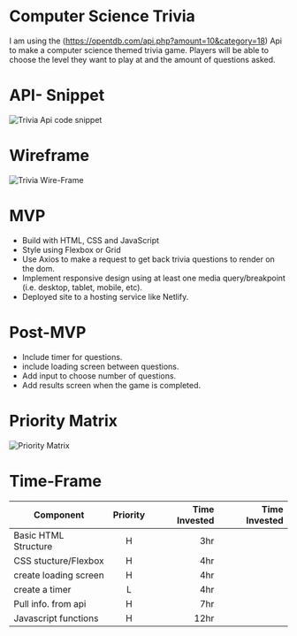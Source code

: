 

# Computer Science Trivia 

I am using the (https://opentdb.com/api.php?amount=10&category=18) Api to make a computer science themed trivia game. Players will be able to choose the level they want to play at and the amount of questions asked. 


  # API- Snippet 

  ![Trivia Api code snippet](https://i.imgur.com/up86cdQ.png?)

# Wireframe
 ![Trivia Wire-Frame](https://i.imgur.com/0T0K8nA.png)

# MVP
- Build with HTML, CSS and JavaScript
- Style using Flexbox or Grid
- Use Axios to make a request to get back trivia questions to render on the dom.
- Implement responsive design using at least one media query/breakpoint (i.e. desktop, tablet, mobile, etc).
- Deployed site to a hosting service like Netlify.
 

# Post-MVP
- Include timer for questions. 
- include loading screen between questions. 
- Add input to choose number of questions.
- Add results screen when the game is completed. 


# Priority Matrix 

![Priority Matrix](https://i.imgur.com/HjRTNUV.png)

# Time-Frame
| Component | Priority| Time Invested |Time Invested  |
| ------------- |:-------------:| -----:| ------:
| Basic HTML Structure     | H | 3hr |
| CSS stucture/Flexbox    | H      |   4hr |
| create loading screen | H     | 4hr |
| create a timer | L | 4hr |
| Pull info. from api | H | 7hr 
| Javascript functions | H |  12hr



